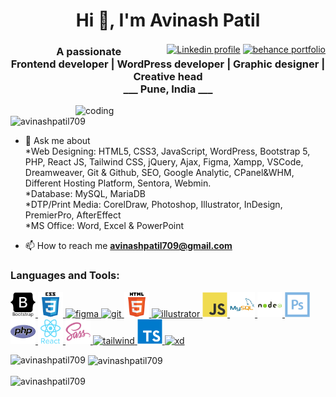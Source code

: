 <h1 align="center">Hi 👋, I'm Avinash Patil </h1>
<div style="float:right;"> <a href="https://www.linkedin.com/in/avinash-patil-78a1a27b/" target="_blank" >
        <img align="center" src="https://raw.githubusercontent.com/rahuldkjain/github-profile-readme-generator/master/src/images/icons/Social/linked-in-alt.svg" alt="Linkedin profile" height="15" width="15" /></a> 
    <a href="https://www.behance.net/avinashpatil" target="_blank" >
  <img align="center" src="https://raw.githubusercontent.com/rahuldkjain/github-profile-readme-generator/master/src/images/icons/Social/behance.svg" alt="behance portfolio" height="15" width="15" />
</a></div>

<h3 align="center">A passionate <br>Frontend developer | WordPress developer | Graphic designer | Creative head <br/>___ Pune, India ___</h3>
<img align="right" alt="coding" width="400" src="https://cdn.dribbble.com/users/1162077/screenshots/3848914/programmer.gif">

<p align="left"> <img src="https://komarev.com/ghpvc/?username=avinashpatil709&label=Profile%20views&color=0e75b6&style=flat" alt="avinashpatil709" /> </p>

- 💬 Ask me about <br/> *Web Designing: HTML5, CSS3, JavaScript, WordPress, Bootstrap 5, PHP, React JS, Tailwind CSS, jQuery, Ajax, Figma, Xampp, VSCode, Dreamweaver, Git & Github, SEO, Google Analytic, CPanel&WHM, Different Hosting Platform, Sentora, Webmin. <br/> *Database: MySQL, MariaDB <br/> *DTP/Print Media: CorelDraw, Photoshop, Illustrator, InDesign, PremierPro, AfterEffect <br/> *MS Office: Word, Excel & PowerPoint

- 📫 How to reach me **avinashpatil709@gmail.com** 
</p>



<h3 align="left">Languages and Tools:</h3>
<p align="left"> <a href="https://getbootstrap.com" target="_blank" rel="noreferrer"> <img src="https://raw.githubusercontent.com/devicons/devicon/master/icons/bootstrap/bootstrap-plain-wordmark.svg" alt="bootstrap" width="40" height="40"/> </a> <a href="https://www.w3schools.com/css/" target="_blank" rel="noreferrer"> <img src="https://raw.githubusercontent.com/devicons/devicon/master/icons/css3/css3-original-wordmark.svg" alt="css3" width="40" height="40"/> </a> <a href="https://www.figma.com/" target="_blank" rel="noreferrer"> <img src="https://www.vectorlogo.zone/logos/figma/figma-icon.svg" alt="figma" width="40" height="40"/> </a> <a href="https://git-scm.com/" target="_blank" rel="noreferrer"> <img src="https://www.vectorlogo.zone/logos/git-scm/git-scm-icon.svg" alt="git" width="40" height="40"/> </a> <a href="https://www.w3.org/html/" target="_blank" rel="noreferrer"> <img src="https://raw.githubusercontent.com/devicons/devicon/master/icons/html5/html5-original-wordmark.svg" alt="html5" width="40" height="40"/> </a> <a href="https://www.adobe.com/in/products/illustrator.html" target="_blank" rel="noreferrer"> <img src="https://www.vectorlogo.zone/logos/adobe_illustrator/adobe_illustrator-icon.svg" alt="illustrator" width="40" height="40"/> </a> <a href="https://developer.mozilla.org/en-US/docs/Web/JavaScript" target="_blank" rel="noreferrer"> <img src="https://raw.githubusercontent.com/devicons/devicon/master/icons/javascript/javascript-original.svg" alt="javascript" width="40" height="40"/> </a> <a href="https://www.mysql.com/" target="_blank" rel="noreferrer"> <img src="https://raw.githubusercontent.com/devicons/devicon/master/icons/mysql/mysql-original-wordmark.svg" alt="mysql" width="40" height="40"/> </a> <a href="https://nodejs.org" target="_blank" rel="noreferrer"> <img src="https://raw.githubusercontent.com/devicons/devicon/master/icons/nodejs/nodejs-original-wordmark.svg" alt="nodejs" width="40" height="40"/> </a> <a href="https://www.photoshop.com/en" target="_blank" rel="noreferrer"> <img src="https://raw.githubusercontent.com/devicons/devicon/master/icons/photoshop/photoshop-line.svg" alt="photoshop" width="40" height="40"/> </a> <a href="https://www.php.net" target="_blank" rel="noreferrer"> <img src="https://raw.githubusercontent.com/devicons/devicon/master/icons/php/php-original.svg" alt="php" width="40" height="40"/> </a> <a href="https://reactjs.org/" target="_blank" rel="noreferrer"> <img src="https://raw.githubusercontent.com/devicons/devicon/master/icons/react/react-original-wordmark.svg" alt="react" width="40" height="40"/> </a> <a href="https://sass-lang.com" target="_blank" rel="noreferrer"> <img src="https://raw.githubusercontent.com/devicons/devicon/master/icons/sass/sass-original.svg" alt="sass" width="40" height="40"/> </a> <a href="https://tailwindcss.com/" target="_blank" rel="noreferrer"> <img src="https://www.vectorlogo.zone/logos/tailwindcss/tailwindcss-icon.svg" alt="tailwind" width="40" height="40"/> </a> <a href="https://www.typescriptlang.org/" target="_blank" rel="noreferrer"> <img src="https://raw.githubusercontent.com/devicons/devicon/master/icons/typescript/typescript-original.svg" alt="typescript" width="40" height="40"/> </a> <a href="https://www.adobe.com/products/xd.html" target="_blank" rel="noreferrer"> <img src="https://cdn.worldvectorlogo.com/logos/adobe-xd.svg" alt="xd" width="40" height="40"/> </a> </p>

<p><img align="left" src="https://github-readme-stats.vercel.app/api/top-langs?username=avinashpatil709&show_icons=true&locale=en&layout=compact" alt="avinashpatil709" /></p>

<p>&nbsp;<img align="center" src="https://github-readme-stats.vercel.app/api?username=avinashpatil709&show_icons=true&locale=en" alt="avinashpatil709" /></p>

<p><img align="center" src="https://github-readme-streak-stats.herokuapp.com/?user=avinashpatil709&" alt="avinashpatil709" /></p>
